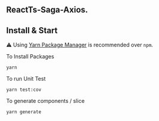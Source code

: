## ReactTs-Saga-Axios.

## Install & Start

⚠️ Using [Yarn Package Manager](https://yarnpkg.com) is recommended over `npm`.

To Install Packages

```shell
yarn
```

To run Unit Test

```shell
yarn test:cov
```

To generate components / slice

```shell
yarn generate
```
